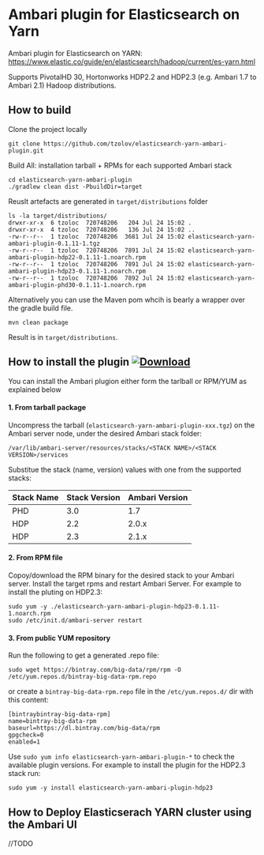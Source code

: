 # Ambari plugin for Elasticsearch on Yarn
Ambari plugin for Elasticsearch on YARN: https://www.elastic.co/guide/en/elasticsearch/hadoop/current/es-yarn.html

Supports PivotalHD 30, Hortonworks HDP2.2 and HDP2.3 (e.g. Ambari 1.7 to Ambari 2.1) Hadoop distributions. 

## How to build 
Clone the project locally
```
git clone https://github.com/tzolov/elasticsearch-yarn-ambari-plugin.git
```
Build All: installation tarball + RPMs for each supported Ambari stack 
```
cd elasticsearch-yarn-ambari-plugin
./gradlew clean dist -PbuildDir=target
```
Reuslt artefacts are generated in `target/distributions` folder
```
ls -la target/distributions/
drwxr-xr-x  6 tzoloc  720748206   204 Jul 24 15:02 .
drwxr-xr-x  4 tzoloc  720748206   136 Jul 24 15:02 ..
-rw-r--r--  1 tzoloc  720748206  3681 Jul 24 15:02 elasticsearch-yarn-ambari-plugin-0.1.11-1.tgz
-rw-r--r--  1 tzoloc  720748206  7891 Jul 24 15:02 elasticsearch-yarn-ambari-plugin-hdp22-0.1.11-1.noarch.rpm
-rw-r--r--  1 tzoloc  720748206  7891 Jul 24 15:02 elasticsearch-yarn-ambari-plugin-hdp23-0.1.11-1.noarch.rpm
-rw-r--r--  1 tzoloc  720748206  7892 Jul 24 15:02 elasticsearch-yarn-ambari-plugin-phd30-0.1.11-1.noarch.rpm
```
Alternatively you can use the Maven pom whcih is bearly a wrapper over the gradle build file. 
```
mvn clean package
```
Result is in `target/distributions`. 

## How to install the plugin [ ![Download](https://api.bintray.com/packages/big-data/rpm/elasticsearch-yarn-ambari-plugin/images/download.svg) ](https://bintray.com/big-data/rpm/elasticsearch-yarn-ambari-plugin/_latestVersion)
You can install the Ambari plugion either form the tarlball or RPM/YUM as explained below
#### 1. From tarball package
Uncompress the tarball (`elasticsearch-yarn-ambari-plugin-xxx.tgz`) on the Ambari server node,  under the desired Ambari stack folder:
```
/var/lib/ambari-server/resources/stacks/<STACK NAME>/<STACK VERSION>/services
```
Substitue the stack (name, version) values with one from the supported stacks:

  Stack Name|Stack Version | Ambari Version
  --------|----------------|---
  PHD | 3.0 | 1.7
  HDP | 2.2 | 2.0.x
  HDP | 2.3 | 2.1.x

#### 2. From RPM file
Copoy/download the RPM binary for the desired stack to your Ambari server.
Install the target rpms and restart Ambari Server. For example to install the pluting on HDP2.3:
```
sudo yum -y ./elasticsearch-yarn-ambari-plugin-hdp23-0.1.11-1.noarch.rpm
sudo /etc/init.d/ambari-server restart 
```
#### 3. From public YUM repository

Run the following to get a generated .repo file:
```
sudo wget https://bintray.com/big-data/rpm/rpm -O /etc/yum.repos.d/bintray-big-data-rpm.repo
```
or create a `bintray-big-data-rpm.repo` file in the `/etc/yum.repos.d/` dir with this content:
```
[bintraybintray-big-data-rpm]
name=bintray-big-data-rpm
baseurl=https://dl.bintray.com/big-data/rpm
gpgcheck=0
enabled=1 
```
Use `sudo yum info elasticsearch-yarn-ambari-plugin-*` to check the available plugin versions. For example to install the plugin for the HDP2.3 stack run:
```
sudo yum -y install elasticsearch-yarn-ambari-plugin-hdp23
```

## How to Deploy Elasticserach YARN cluster using the Ambari UI
//TODO
